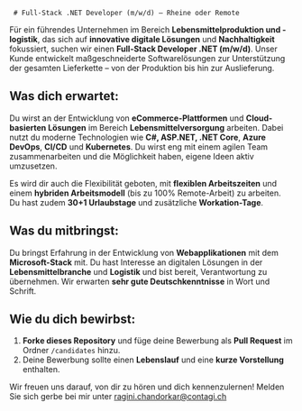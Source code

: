      # Full-Stack .NET Developer (m/w/d) – Rheine oder Remote

Für ein führendes Unternehmen im Bereich **Lebensmittelproduktion und -logistik**, das sich auf **innovative digitale Lösungen** und **Nachhaltigkeit** fokussiert, suchen wir einen **Full-Stack Developer .NET (m/w/d)**. Unser Kunde entwickelt maßgeschneiderte Softwarelösungen zur Unterstützung der gesamten Lieferkette – von der Produktion bis hin zur Auslieferung.

## Was dich erwartet:
Du wirst an der Entwicklung von **eCommerce-Plattformen** und **Cloud-basierten Lösungen** im Bereich **Lebensmittelversorgung** arbeiten. Dabei nutzt du moderne Technologien wie **C#, ASP.NET, .NET Core**, **Azure DevOps**, **CI/CD** und **Kubernetes**. Du wirst eng mit einem agilen Team zusammenarbeiten und die Möglichkeit haben, eigene Ideen aktiv umzusetzen. 

Es wird dir auch die Flexibilität geboten, mit **flexiblen Arbeitszeiten** und einem **hybriden Arbeitsmodell** (bis zu 100% Remote-Arbeit) zu arbeiten. Du hast zudem **30+1 Urlaubstage** und zusätzliche **Workation-Tage**.

## Was du mitbringst:
Du bringst Erfahrung in der Entwicklung von **Webapplikationen** mit dem **Microsoft-Stack** mit. Du hast Interesse an digitalen Lösungen in der **Lebensmittelbranche** und **Logistik** und bist bereit, Verantwortung zu übernehmen. Wir erwarten **sehr gute Deutschkenntnisse** in Wort und Schrift.

## Wie du dich bewirbst:
1. **Forke dieses Repository** und füge deine Bewerbung als **Pull Request** im Ordner `/candidates` hinzu.
2. Deine Bewerbung sollte einen **Lebenslauf** und eine **kurze Vorstellung** enthalten.

Wir freuen uns darauf, von dir zu hören und dich kennenzulernen!
 Melden Sie sich gerbe bei mir unter ragini.chandorkar@contagi.ch
